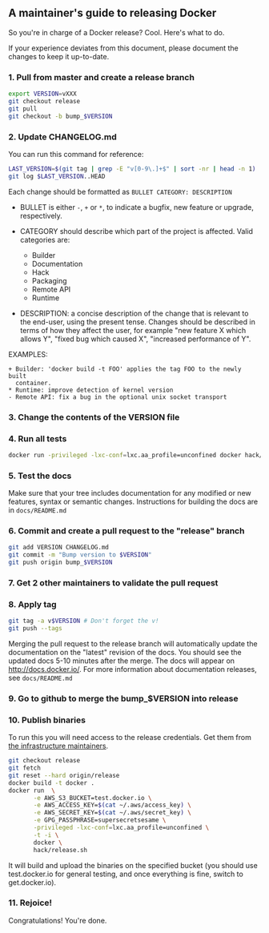 ## A maintainer's guide to releasing Docker

So you're in charge of a Docker release? Cool. Here's what to do.

If your experience deviates from this document, please document the changes
to keep it up-to-date.


### 1. Pull from master and create a release branch

```bash
export VERSION=vXXX
git checkout release
git pull
git checkout -b bump_$VERSION
```

### 2. Update CHANGELOG.md

You can run this command for reference:

```bash
LAST_VERSION=$(git tag | grep -E "v[0-9\.]+$" | sort -nr | head -n 1)
git log $LAST_VERSION..HEAD
```

Each change should be formatted as ```BULLET CATEGORY: DESCRIPTION```

* BULLET is either ```-```, ```+``` or ```*```, to indicate a bugfix,
  new feature or upgrade, respectively.

* CATEGORY should describe which part of the project is affected.
  Valid categories are:
  * Builder
  * Documentation
  * Hack
  * Packaging
  * Remote API
  * Runtime

* DESCRIPTION: a concise description of the change that is relevant to the 
  end-user, using the present tense. Changes should be described in terms 
  of how they affect the user, for example "new feature X which allows Y", 
  "fixed bug which caused X", "increased performance of Y".

EXAMPLES:

```
+ Builder: 'docker build -t FOO' applies the tag FOO to the newly built
  container.
* Runtime: improve detection of kernel version
- Remote API: fix a bug in the optional unix socket transport
```

### 3. Change the contents of the VERSION file

### 4. Run all tests

```bash
docker run -privileged -lxc-conf=lxc.aa_profile=unconfined docker hack/make.sh test
```

### 5. Test the docs

Make sure that your tree includes documentation for any modified or
new features, syntax or semantic changes. Instructions for building
the docs are in ``docs/README.md``

### 6. Commit and create a pull request to the "release" branch

```bash
git add VERSION CHANGELOG.md
git commit -m "Bump version to $VERSION"
git push origin bump_$VERSION
```

### 7. Get 2 other maintainers to validate the pull request

### 8. Apply tag

```bash
git tag -a v$VERSION # Don't forget the v!
git push --tags
```

Merging the pull request to the release branch will automatically
update the documentation on the "latest" revision of the docs. You
should see the updated docs 5-10 minutes after the merge. The docs
will appear on http://docs.docker.io/. For more information about
documentation releases, see ``docs/README.md``

### 9. Go to github to merge the bump_$VERSION into release

### 10. Publish binaries

To run this you will need access to the release credentials.
Get them from [the infrastructure maintainers](
https://github.com/dotcloud/docker/blob/master/hack/infrastructure/MAINTAINERS).

```bash
git checkout release
git fetch
git reset --hard origin/release
docker build -t docker .
docker run  \
       -e AWS_S3_BUCKET=test.docker.io \
       -e AWS_ACCESS_KEY=$(cat ~/.aws/access_key) \
       -e AWS_SECRET_KEY=$(cat ~/.aws/secret_key) \
       -e GPG_PASSPHRASE=supersecretsesame \
       -privileged -lxc-conf=lxc.aa_profile=unconfined \
       -t -i \
       docker \
       hack/release.sh
```

It will build and upload the binaries on the specified bucket (you should
use test.docker.io for general testing, and once everything is fine,
switch to get.docker.io).


### 11. Rejoice!

Congratulations! You're done.

